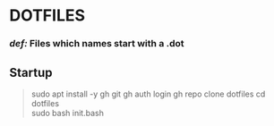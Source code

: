 # DOTFILES
### *def:* Files which names start with a .dot

## Startup
> sudo apt install -y gh git
> gh auth login
> gh repo clone dotfiles
> cd dotfiles  
> sudo bash init.bash  

